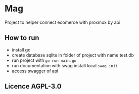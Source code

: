 # Mag

Project to helper connect ecomerce with proxmox by api


## How to run

- install go
- create database sqlite in folder of project with name test.db
- run project with `go run main.go`
- run documentation with swag install local `swag init`
- access [swagger of api](http://localhost:8080/swagger/v1/index.html)

## Licence  AGPL-3.0
